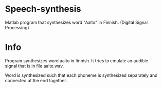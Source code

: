 # Speech-synthesis
Matlab program that synthesizes word "Aalto" in Finnish. (Digital Signal Processing)

# Info
Program synthesizes word aalto in finnish. It tries to emulate an audible signal that is in file aalto.wav.

Word is synthesized such that each phoneme is synthesized separately and connected at the end together.



